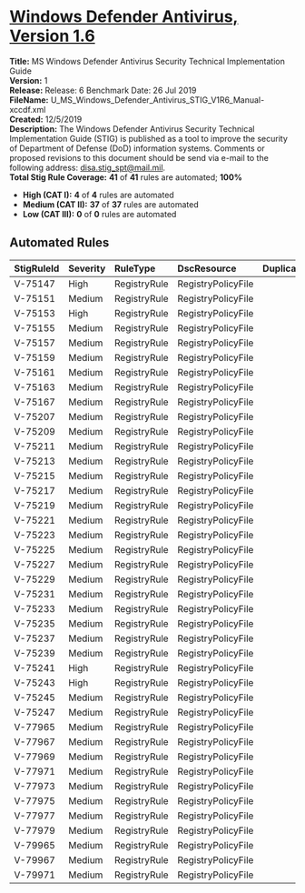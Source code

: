 # [Windows Defender Antivirus, Version 1.6](https://github.com/Microsoft/PowerStig/wiki/WindowsDefender-All-1.6)

**Title:** MS Windows Defender Antivirus Security Technical Implementation Guide  
**Version:** 1  
**Release:** Release: 6 Benchmark Date: 26 Jul 2019  
**FileName:** U_MS_Windows_Defender_Antivirus_STIG_V1R6_Manual-xccdf.xml  
**Created:** 12/5/2019  
**Description:** The Windows Defender Antivirus Security Technical Implementation Guide (STIG) is published as a tool to improve the security of Department of Defense (DoD) information systems.  Comments or proposed revisions to this document should be send via e-mail to the following address: disa.stig_spt@mail.mil.  
**Total Stig Rule Coverage:** **41** of **41** rules are automated; **100%**

* **High (CAT I):** **4** of **4** rules are automated
* **Medium (CAT II):** **37** of **37** rules are automated
* **Low (CAT III):** **0** of **0** rules are automated

## Automated Rules

| StigRuleId | Severity | RuleType | DscResource | DuplicateOf |
| :---- | :---- | :---- | :---- | :---- |
| V-75147 | High | RegistryRule | RegistryPolicyFile |  |
| V-75151 | Medium | RegistryRule | RegistryPolicyFile |  |
| V-75153 | High | RegistryRule | RegistryPolicyFile |  |
| V-75155 | Medium | RegistryRule | RegistryPolicyFile |  |
| V-75157 | Medium | RegistryRule | RegistryPolicyFile |  |
| V-75159 | Medium | RegistryRule | RegistryPolicyFile |  |
| V-75161 | Medium | RegistryRule | RegistryPolicyFile |  |
| V-75163 | Medium | RegistryRule | RegistryPolicyFile |  |
| V-75167 | Medium | RegistryRule | RegistryPolicyFile |  |
| V-75207 | Medium | RegistryRule | RegistryPolicyFile |  |
| V-75209 | Medium | RegistryRule | RegistryPolicyFile |  |
| V-75211 | Medium | RegistryRule | RegistryPolicyFile |  |
| V-75213 | Medium | RegistryRule | RegistryPolicyFile |  |
| V-75215 | Medium | RegistryRule | RegistryPolicyFile |  |
| V-75217 | Medium | RegistryRule | RegistryPolicyFile |  |
| V-75219 | Medium | RegistryRule | RegistryPolicyFile |  |
| V-75221 | Medium | RegistryRule | RegistryPolicyFile |  |
| V-75223 | Medium | RegistryRule | RegistryPolicyFile |  |
| V-75225 | Medium | RegistryRule | RegistryPolicyFile |  |
| V-75227 | Medium | RegistryRule | RegistryPolicyFile |  |
| V-75229 | Medium | RegistryRule | RegistryPolicyFile |  |
| V-75231 | Medium | RegistryRule | RegistryPolicyFile |  |
| V-75233 | Medium | RegistryRule | RegistryPolicyFile |  |
| V-75235 | Medium | RegistryRule | RegistryPolicyFile |  |
| V-75237 | Medium | RegistryRule | RegistryPolicyFile |  |
| V-75239 | Medium | RegistryRule | RegistryPolicyFile |  |
| V-75241 | High | RegistryRule | RegistryPolicyFile |  |
| V-75243 | High | RegistryRule | RegistryPolicyFile |  |
| V-75245 | Medium | RegistryRule | RegistryPolicyFile |  |
| V-75247 | Medium | RegistryRule | RegistryPolicyFile |  |
| V-77965 | Medium | RegistryRule | RegistryPolicyFile |  |
| V-77967 | Medium | RegistryRule | RegistryPolicyFile |  |
| V-77969 | Medium | RegistryRule | RegistryPolicyFile |  |
| V-77971 | Medium | RegistryRule | RegistryPolicyFile |  |
| V-77973 | Medium | RegistryRule | RegistryPolicyFile |  |
| V-77975 | Medium | RegistryRule | RegistryPolicyFile |  |
| V-77977 | Medium | RegistryRule | RegistryPolicyFile |  |
| V-77979 | Medium | RegistryRule | RegistryPolicyFile |  |
| V-79965 | Medium | RegistryRule | RegistryPolicyFile |  |
| V-79967 | Medium | RegistryRule | RegistryPolicyFile |  |
| V-79971 | Medium | RegistryRule | RegistryPolicyFile |  |
